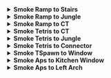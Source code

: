 <details>
  <summary><strong>Smoke Ramp to Stairs</strong></summary>
  <br>
  
  Normal Throw

  <div align="center">
    <img src="smoke_ramp_stairs_pos.png" alt="Position" width="33%"/>
    <img src="smoke_ramp_stairs_angle.png" alt="Angle" width="33%"/>
    <img src="smoke_ramp_stairs_result.png" alt="Result" width="33%"/>
  </div>
  
</details>

<details>
  <summary><strong>Smoke Ramp to Jungle</strong></summary>
  <br>
  
  Normal Throw

  <div align="center">
    <img src="smoke_ramp_jungle_pos.png" alt="Position" width="33%"/>
    <img src="smoke_ramp_jungle_angle.png" alt="Angle" width="33%"/>
    <img src="smoke_ramp_jungle_result.png" alt="Result" width="33%"/>
  </div>
  
</details>

<details>
  <summary><strong>Smoke Ramp to CT</strong></summary>
  <br>
  
  Jump Throw

  <div align="center">
    <img src="smoke_ramp_ct_pos.png" alt="Position" width="33%"/>
    <img src="smoke_ramp_ct_angle.png" alt="Angle" width="33%"/>
    <img src="smoke_ramp_ct_result.png" alt="Result" width="33%"/>
  </div>
  
</details>

<details>
  <summary><strong>Smoke Tetris to CT</strong></summary>
  <br>
  
  Normal Throw

  <div align="center">
    <img src="smoke_tetris_ct_pos.png" alt="Position" width="33%"/>
    <img src="smoke_tetris_ct_angle.png" alt="Angle" width="33%"/>
    <img src="smoke_tetris_ct_result.png" alt="Result" width="33%"/>
  </div>
  
</details>

<details>
  <summary><strong>Smoke Tetris to Jungle</strong></summary>
  <br>
  
  Normal Throw

  <div align="center">
    <img src="smoke_tetris_jungle_pos.png" alt="Position" width="33%"/>
    <img src="smoke_tetris_jungle_angle.png" alt="Angle" width="33%"/>
    <img src="smoke_tetris_jungle_result.png" alt="Result" width="33%"/>
  </div>
  
</details>

<details>
  <summary><strong>Smoke Tetris to Connector</strong></summary>
  <br>
  
  Normal Throw

  <div align="center">
    <img src="smoke_tetris_con_pos.png" alt="Position" width="33%"/>
    <img src="smoke_tetris_con_angle.png" alt="Angle" width="33%"/>
    <img src="smoke_tetris_con_result.png" alt="Result" width="33%"/>
  </div>
  
</details>

<details>
  <summary><strong>Smoke TSpawn to Window</strong></summary>
  <br>
  
  Crouch Walk Jump Throw

  <div align="center">
    <img src="smoke_t_window_pos.png" alt="Position" width="45%"/>
    <img src="smoke_t_window_start.png" alt="Start" width="45%"/>
    <img src="smoke_t_window_throw.png" alt="Throw" width="45%"/>
    <img src="smoke_t_window_result.png" alt="Result" width="45%"/>
  </div>
  
</details>

<details>
  <summary><strong>Smoke Aps to Kitchen Window</strong></summary>
  <br>
  
  Jump Throw

  <div align="center">
    <img src="smoke_aps_kitchenwindow_angle.png" alt="Angle" width="45%"/>
    <img src="smoke_aps_kitchenwindow_result.png" alt="Result" width="45%"/>
  </div>
  
</details>

<details>
  <summary><strong>Smoke Aps to Left Arch</strong></summary>
  <br>
  
  Normal Throw

  <div align="center">
    <img src="smoke_aps_leftarch_pos.png" alt="Position" width="33%"/>
    <img src="smoke_aps_leftarch_angle.png" alt="Angle" width="33%"/>
    <img src="smoke_aps_leftarch_result.png" alt="Result" width="33%"/>
  </div>
  
</details>